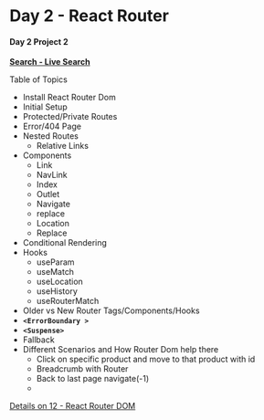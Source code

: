 # Day 2 - React Router


#### Day 2 Project 2

**[Search - Live Search](./search-data/README.md)**

Table of Topics
- Install React Router Dom
- Initial Setup
- Protected/Private Routes
- Error/404 Page
- Nested Routes
  - Relative Links
- Components
  - Link
  - NavLink
  - Index
  - Outlet
  - Navigate
  - replace
  - Location
  - Replace
- Conditional Rendering
- Hooks
  - useParam
  - useMatch
  - useLocation
  - useHistory
  - useRouterMatch
- Older vs New Router Tags/Components/Hooks
- **`<ErrorBoundary >`**
- **`<Suspense>`**
- Fallback
- Different Scenarios and How Router Dom help there
  - Click on specific product and move to that product with id
  - Breadcrumb with Router
  - Back to last page navigate(-1)
  - 

[Details on 12 - React Router DOM]()

